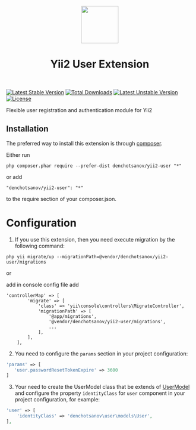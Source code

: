 <p align="center">
    <a href="https://github.com/yiisoft" target="_blank">
        <img src="https://avatars0.githubusercontent.com/u/993323" height="100px">
    </a>
    <h1 align="center">Yii2 User Extension</h1>
    <br>
</p>

[![Latest Stable Version](https://poser.pugx.org/denchotsanov/yii2-user/v/stable)](https://packagist.org/packages/denchotsanov/yii2-user)
[![Total Downloads](https://poser.pugx.org/denchotsanov/yii2-user/downloads)](https://packagist.org/packages/denchotsanov/yii2-user)
[![Latest Unstable Version](https://poser.pugx.org/denchotsanov/yii2-user/v/unstable)](https://packagist.org/packages/denchotsanov/yii2-user)
[![License](https://poser.pugx.org/denchotsanov/yii2-user/license)](https://packagist.org/packages/denchotsanov/yii2-user)

Flexible user registration and authentication module for Yii2

Installation
------------

The preferred way to install this extension is through [composer](http://getcomposer.org/download/).

Either run

```
php composer.phar require --prefer-dist denchotsanov/yii2-user "*"
```
or add
```
"denchotsanov/yii2-user": "*"
```
to the require section of your composer.json.
        

Configuration
=============
1) If you use this extension, then you need execute migration by the following command:
```
php yii migrate/up --migrationPath=@vendor/denchotsanov/yii2-user/migrations
```
or

add in console config file add 
```
'controllerMap' => [
        'migrate' => [
            'class' => 'yii\console\controllers\MigrateController',
            'migrationPath' => [
                '@app/migrations',
                '@vendor/denchotsanov/yii2-user/migrations',
                ...
            ],
        ],
    ],
```
2) You need to configure the `params` section in your project configuration:
```php
'params' => [
   'user.passwordResetTokenExpire' => 3600
]
```
3) Your need to create the UserModel class that be extends of [UserModel](https://github.com/denchotsanov/yii2-user/blob/master/models/BaseUserModel.php) and configure the property `identityClass` for `user` component in your project configuration, for example:
```php
'user' => [
    'identityClass' => 'denchotsanov\user\models\User',    
],
```